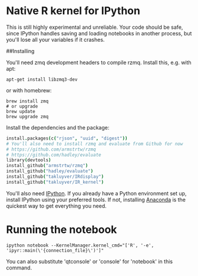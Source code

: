 # Native R kernel for IPython

This is still highly experimental and unreliable. Your code should be safe,
since IPython handles saving and loading notebooks in another process, but
you'll lose all your variables if it crashes.

##Installing

You'll need zmq development headers to compile rzmq. Install this, e.g. with apt:

```Shell
apt-get install libzmq3-dev
```

or with homebrew:

```Shell
brew install zmq
# or upgrade
brew update
brew upgrade zmq
```

Install the dependencies and the package:

```coffee
install.packages(c("rjson", "uuid", "digest"))
# You'll also need to install rzmq and evaluate from Github for now
# https://github.com/armstrtw/rzmq
# https://github.com/hadley/evaluate
library(devtools)
install_github("armstrtw/rzmq")
install_github("hadley/evaluate")
install_github("takluyver/IRdisplay")
install_github("takluyver/IR_kernel")
```

You'll also need [IPython](http://ipython.org/). If you already have a Python
environment set up, install IPython using your preferred tools. If not, installing
[Anaconda](http://continuum.io/downloads) is the quickest way to get everything
you need.

# Running the notebook

```Shell
ipython notebook --KernelManager.kernel_cmd="['R', '-e', 'ipyr::main(\'{connection_file}\')']"
```

You can also substitute 'qtconsole' or 'console' for 'notebook' in this command.
